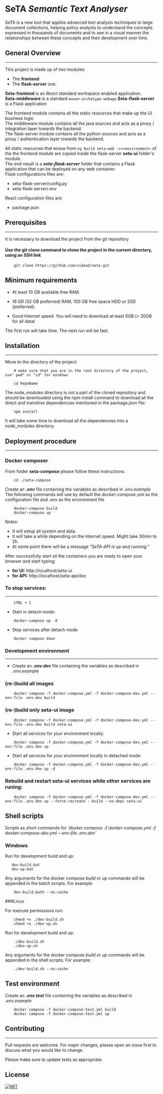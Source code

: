 # SeTA *Semantic Text Analyser*

SeTA is a new tool that applies advanced text analysis techniques to large document collections, helping policy analysts to understand the concepts expressed in thousands of documents and to see in a visual manner the relationships between these concepts and their development over time. 


## General Overview 
***
This project is made up of two modules:
* The **frontend** 
* The **flask-server** one. 

**Seta-frontend** is an *React* standard workspace enabled application.  
**Seta-middleware** is a standard `maven-archetype-webapp` 
**Seta-flask-server** is a Flask application 

The frontend module contains all the static resources that make up the UI business logic  \
The middleware module contains all the java sources and acts as a proxy / integration layer towards the backend. \
The flask-server module contains all the python sources and acts as a proxy / authentication layer towards the backend.  


All static resources that ensue from `ng build seta-web -c=<environment>` of the the frontend module are copied inside the flask-server **seta-ui** folder's module.  
The end result is a ***seta-flask-server*** folder that contains a Flask application that can be deployed on any web container.  
Flask configurations files are:
 - seta-flask-server/config.py
 - seta-flask-server/.env
 
 React configuration files are:
 - package.json
 
## Prerequisites
***
It is necessary to download the project from the git repository


#### **Use the git clone command to clone the project in the current directory, using an SSH link**
```
    git clone https://github.com/vidaud/seta.git
```


## Minimum requirements

* At least 10 GB available free RAM.

* 16 GR (32 GB preferred) RAM, 100 GB free space HDD or SSD (preferred).

* Good Internet speed. You will need to download at least 5GB (> 20GB for all data)

The first run will take time. The next run will be fast.


## Installation
***
Move to the directory of the project:

```
    # make sure that you are in the root directory of the project, use" pwd" or "cd" for windows

    cd RepoName
```
The node_modules directory is not a part of the cloned repository and should be downloaded using the npm install command to download all the direct and transitive dependencies mentioned in the package.json file:
```
    npm install
```

It will take some time to download all the dependencies into a node_modules directory.

## Deployment procedure
***

### **Docker composer**

From folder **seta-compose** please follow these instructions:

```
    cd ./seta-compose
```    

Create an ***.env*** file containing the variables as described in *.env.example*
The following commands will use by default the *docker-compose.yml* as the configuration file and *.env* as the environment file

```
    docker-compose build
    docker-compose up
```

_Notes:_
- It will setup all system and data.
- It will take a while depending on the Internet speed. Might take 30min to 2h.
- At some point there will be a message *"SeTA-API is up and running."*


After successfully start all the containers you are ready to open your browser and start typing:
* **for UI:** http://localhost/seta-ui
* **for API:** http://localhost/seta-api/doc

### To stop services:
***
```
    CTRL + C
```
* Start in detach mode:
```
    docker-compose up -d
```

* Stop services after detach mode
```
    docker compose down
```
### Development environment
***
+ Create an ***.env.dev*** file containing the variables as described in *.env.example*

### (re-)build all images
```
    docker compose -f docker-compose.yml -f docker-compose-dev.yml --env-file .env.dev build
```
### (re-)build only seta-ui image
```
    docker compose -f docker-compose.yml -f docker-compose-dev.yml --env-file .env.dev build seta-ui
```
+ Start all services for your environment locally:
```
    docker compose -f docker-compose.yml -f docker-compose-dev.yml --env-file .env.dev up
```
+ Start all services for your environment locally in detached mode:
```
    docker compose -f docker-compose.yml -f docker-compose-dev.yml --env-file .env.dev up -d
```
### Rebuild and restart seta-ui services while other services are runing:  
```
    docker compose -f docker-compose.yml -f docker-compose-dev.yml --env-file .env.dev up --force-recreate --build --no-deps seta-ui
```
## Shell scripts
Scripts as short commands for *'docker compose -f docker-compose.yml -f docker-compose-dev.yml --env-file .env.dev'*

### Windows
  Run for development build and up:
 ```
    dev-build.bat
    dev-up.bat
 ```
Any arguments for the docker compose *build* or *up* commands will be appended in the batch scripts.
For example:
```
    dev-build.bath --no-cache
 ```

###Linux

For execute permissions run:
```
    chmod +x ./dev-build.sh
    chmod +x ./dev-up.sh
```
Run for development build and up:
```
    ./dev-build.sh
    ./dev-up.sh
```
Any arguments for the docker compose *build* or *up* commands will be appended in the shell scripts.
For example:
```
    ./dev-build.sh --no-cache
```

## Test environment
Create an ***.env.test*** file containing the variables as described in *.env.example*

```
    docker compose -f docker-compose-test.yml build
    docker compose -f docker-compose-test.yml up
```


## Contributing
***

Pull requests are welcome. For major changes, please open an issue first to discuss what you would like to change.

Please make sure to update tests as appropriate.

## License


[![MIT][mit-badge]][mit-url]

[mit-badge]: https://img.shields.io/badge/license-mit-blue
[mit-url]: https://choosealicense.com/licenses/mit/